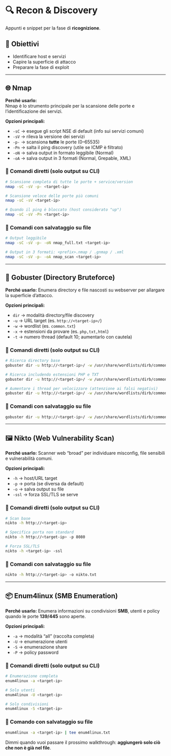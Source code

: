 # 🔍 Recon & Discovery

Appunti e snippet per la fase di **ricognizione**.

## 📌 Obiettivi
- Identificare host e servizi
- Capire la superficie di attacco
- Preparare la fase di exploit

---

## 🌐 Nmap

**Perché usarlo:**  
Nmap è lo strumento principale per la scansione delle porte e l’identificazione dei servizi.

**Opzioni principali:**
- `-sC` → esegue gli script NSE di default (info sui servizi comuni)
- `-sV` → rileva la versione dei servizi
- `-p-` → scansiona **tutte** le porte (0–65535)
- `-Pn` → salta il ping discovery (utile se ICMP è filtrato)
- `-oN` → salva output in formato leggibile (Normal)
- `-oA` → salva output in 3 formati (Normal, Grepable, XML)

### 🔹 Comandi diretti (solo output su CLI)
```bash
# Scansione completa di tutte le porte + service/version
nmap -sC -sV -p- <target-ip>

# Scansione veloce delle porte più comuni
nmap -sC -sV <target-ip>

# Quando il ping è bloccato (host considerato "up")
nmap -sC -sV -Pn <target-ip>
````

### 💾 Comandi con salvataggio su file

```bash
# Output leggibile
nmap -sC -sV -p- -oN nmap_full.txt <target-ip>

# Output in 3 formati: <prefix>.nmap / .gnmap / .xml
nmap -sC -sV -p- -oA nmap_scan <target-ip>
```

---

## 📂 Gobuster (Directory Bruteforce)

**Perché usarlo:**
Enumera directory e file nascosti su webserver per allargare la superficie d’attacco.

**Opzioni principali:**

* `dir` → modalità directory/file discovery
* `-u` → URL target (es. `http://<target-ip>/`)
* `-w` → wordlist (es. `common.txt`)
* `-x` → estensioni da provare (es. `php,txt,html`)
* `-t` → numero thread (default 10; aumentarlo con cautela)

### 🔹 Comandi diretti (solo output su CLI)

```bash
# Ricerca directory base
gobuster dir -u http://<target-ip>/ -w /usr/share/wordlists/dirb/common.txt

# Ricerca includendo estensioni PHP e TXT
gobuster dir -u http://<target-ip>/ -w /usr/share/wordlists/dirb/common.txt -x php,txt

# Aumentare i thread per velocizzare (attenzione ai falsi negativi)
gobuster dir -u http://<target-ip>/ -w /usr/share/wordlists/dirb/common.txt -t 50
```

### 💾 Comandi con salvataggio su file

```bash
gobuster dir -u http://<target-ip>/ -w /usr/share/wordlists/dirb/common.txt -o gobuster.txt
```

---

## 🖼️ Nikto (Web Vulnerability Scan)

**Perché usarlo:**
Scanner web “broad” per individuare misconfig, file sensibili e vulnerabilità comuni.

**Opzioni principali:**

* `-h` → host/URL target
* `-p` → porta (se diversa da default)
* `-o` → salva output su file
* `-ssl` → forza SSL/TLS se serve

### 🔹 Comandi diretti (solo output su CLI)

```bash
# Scan base
nikto -h http://<target-ip>

# Specifica porta non standard
nikto -h http://<target-ip> -p 8080

# Forza SSL/TLS
nikto -h <target-ip> -ssl
```

### 💾 Comandi con salvataggio su file

```bash
nikto -h http://<target-ip> -o nikto.txt
```

---

## 📦 Enum4linux (SMB Enumeration)

**Perché usarlo:**
Enumera informazioni su condivisioni **SMB**, utenti e policy quando le porte **139/445** sono aperte.

**Opzioni principali:**

* `-a` → modalità “all” (raccolta completa)
* `-U` → enumerazione utenti
* `-S` → enumerazione share
* `-P` → policy password

### 🔹 Comandi diretti (solo output su CLI)

```bash
# Enumerazione completa
enum4linux -a <target-ip>

# Solo utenti
enum4linux -U <target-ip>

# Solo condivisioni
enum4linux -S <target-ip>
```

### 💾 Comando con salvataggio su file

```bash
enum4linux -a <target-ip> | tee enum4linux.txt
```

Dimmi quando vuoi passare il prossimo walkthrough: **aggiungerò solo ciò che non è già nel file**.
```
